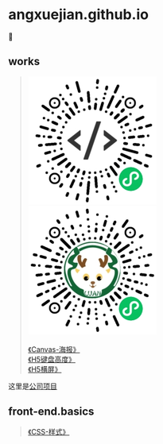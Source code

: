 # angxuejian.github.io
🌰

## works

> ![Moto UI示例](image/a.jpg)
> ![鹿安校园](image/b.jpg)<br><br>
> [《Canvas-海报》](works/canvas-poster/public)<br>
> [《H5键盘高度》](works/keyboard-height)<br>
> [《H5横屏》](works/horizontal-screen-animation)<br>

这里是[公司项目](works/work.md)

## front-end.basics
> [《CSS-样式》](front-end.basics/css.html)